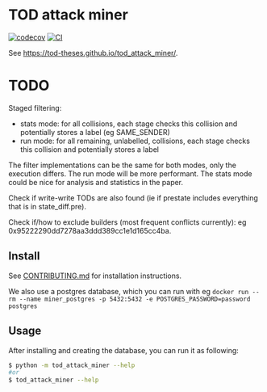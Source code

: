 # TOD attack miner

[![codecov](https://codecov.io/gh/TOD-theses/tod_attack_miner/branch/main/graph/badge.svg?token=tod_attack_miner_token_here)](https://codecov.io/gh/TOD-theses/tod_attack_miner)
[![CI](https://github.com/TOD-theses/tod_attack_miner/actions/workflows/main.yml/badge.svg)](https://github.com/TOD-theses/tod_attack_miner/actions/workflows/main.yml)

See https://tod-theses.github.io/tod_attack_miner/.

# TODO

Staged filtering:
- stats mode: for all collisions, each stage checks this collision and potentially stores a label (eg SAME_SENDER)
- run mode: for all remaining, unlabelled, collisions, each stage checks this collision and potentially stores a label

The filter implementations can be the same for both modes, only the execution differs. The run mode will be more performant. The stats mode could be nice for analysis and statistics in the paper.

Check if write-write TODs are also found (ie if prestate includes everything that is in state_diff.pre).

Check if/how to exclude builders (most frequent conflicts currently): eg 0x95222290dd7278aa3ddd389cc1e1d165cc4ba.

## Install

See [CONTRIBUTING.md](CONTRIBUTING.md) for installation instructions.

We also use a postgres database, which you can run with eg `docker run --rm --name miner_postgres -p 5432:5432 -e POSTGRES_PASSWORD=password postgres`

## Usage

After installing and creating the database, you can run it as following:

```bash
$ python -m tod_attack_miner --help
#or
$ tod_attack_miner --help
```